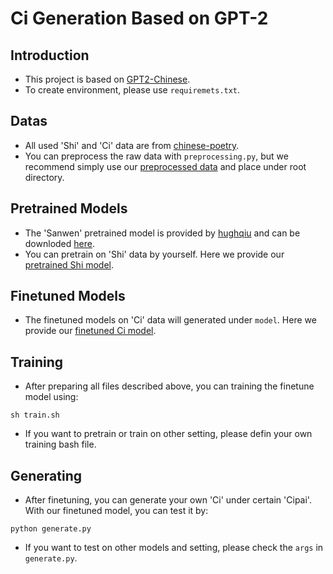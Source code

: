 # Ci Generation Based on GPT-2

## Introduction

- This project is based on [GPT2-Chinese](https://github.com/Morizeyao/GPT2-Chinese).
- To create environment, please use `requiremets.txt`.

## Datas

- All used 'Shi' and 'Ci' data are from [chinese-poetry](https://github.com/chinese-poetry/chinese-poetry).
- You can preprocess the raw data with `preprocessing.py`, 
but we recommend simply use our [preprocessed data](https://drive.google.com/drive/folders/1daj7wzaDJPs9p80EaDXWcqCki-bMHPhr?usp=sharing) 
and place under root directory.

## Pretrained Models

- The 'Sanwen' pretrained model is provided by [hughqiu](https://github.com/hughqiu "hughqiu") 
and can be downloded [here](https://drive.google.com/drive/folders/1rJC4niJKMVwixUQkuL9k5teLRnEYTmUf?usp=sharing).
- You can pretrain on 'Shi' data by yourself. Here we provide our [pretrained Shi model](https://drive.google.com/drive/folders/1qSVWn-NtzWW_XI8AuQx5TL1hk7UxLhZ_?usp=sharing).

## Finetuned Models

- The finetuned models on 'Ci' data will generated under `model`. Here we provide our [finetuned Ci model](https://drive.google.com/drive/folders/1f2WeXOoO6t7YPzMRPX9D_TsSQI0fXrkT?usp=sharing).

## Training

- After preparing all files described above, you can training the finetune model using:
```
sh train.sh
```
- If you want to pretrain or train on other setting, please defin your own training bash file.

## Generating

- After finetuning, you can generate your own 'Ci' under certain 'Cipai'. With our finetuned model, you can test it by:
```
python generate.py
```
- If you want to test on other models and setting, please check the `args` in `generate.py`.
